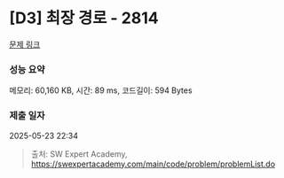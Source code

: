 # [D3] 최장 경로 - 2814 

[문제 링크](https://swexpertacademy.com/main/code/problem/problemDetail.do?contestProbId=AV7GOPPaAeMDFAXB) 

### 성능 요약

메모리: 60,160 KB, 시간: 89 ms, 코드길이: 594 Bytes

### 제출 일자

2025-05-23 22:34



> 출처: SW Expert Academy, https://swexpertacademy.com/main/code/problem/problemList.do